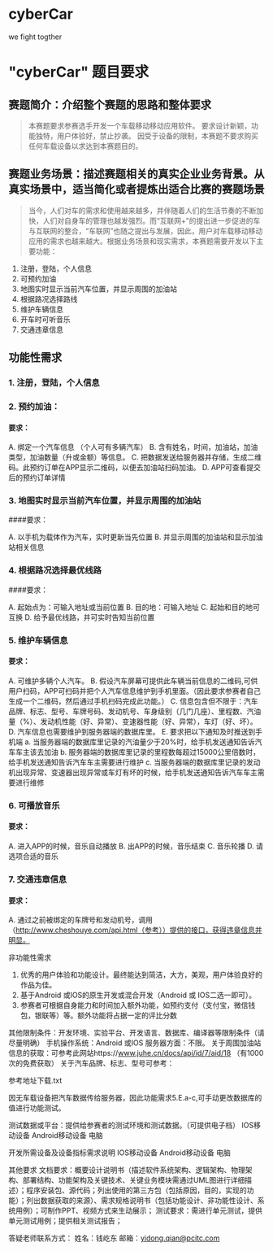 ﻿# cyberCar
we fight togther


# "cyberCar" 题目要求


## 赛题简介：介绍整个赛题的思路和整体要求
> 本赛题要求参赛选手开发一个车载移动移动应用软件。
> 要求设计新颖，功能独特，用户体验好，禁止抄袭。
> 因受于设备的限制，本赛题不要求购买任何车载设备以求达到本赛题目的。

## 赛题业务场景：描述赛题相关的真实企业业务背景。从真实场景中，适当简化或者提炼出适合比赛的赛题场景
>当今，人们对车的需求和使用越来越多，并伴随着人们的生活节奏的不断加快，人们对自身车的管理也越发强烈。而“互联网+”的提出进一步促进的车与互联网的整合，“车联网”也随之提出与发展，因此，用户对车载移动移动应用的需求也越来越大。根据业务场景和现实需求，本赛题需要开发以下主要功能：

1. 注册，登陆，个人信息
2. 可预约加油
3. 地图实时显示当前汽车位置，并显示周围的加油站
4. 根据路况选择路线
5. 维护车辆信息
6. 开车时可听音乐
7. 交通违章信息

## 功能性需求
### 1. 注册，登陆，个人信息
### 2. 预约加油：

#### 要求：

A. 绑定一个汽车信息 （个人可有多辆汽车）
B. 含有姓名，时间，加油站，加油类型，加油数量（升或金额）等信息。
C. 把数据发送给服务器并存储，生成二维码。此预约订单在APP显示二维码，以便去加油站扫码加油。
D. APP可查看提交后的预约订单详情

### 3. 地图实时显示当前汽车位置，并显示周围的加油站
####要求：

A. 以手机为载体作为汽车，实时更新当先位置
B. 并显示周围的加油站和显示加油站相关信息

### 4. 根据路况选择最优线路
####要求：

A. 起始点为：可输入地址或当前位置
B. 目的地：可输入地址
C. 起始和目的地可互换
D. 给予最优线路，并可实时告知当前位置

### 5. 维护车辆信息
#### 要求：

A. 可维护多辆个人汽车。
B. 假设汽车屏幕可提供此车辆当前信息的二维码,可供用户扫码，APP可扫码并把个人汽车信息维护到手机里面。（因此要求参赛者自己生成一个二维码，然后通过手机扫码完成此功能。）
C. 信息包含但不限于：汽车品牌、标志、型号、车牌号码、发动机号、车身级别（几门几座）、里程数、汽油量（%）、发动机性能（好、异常）、变速器性能（好、异常），车灯（好、坏）。
D. 汽车信息也需要维护到服务器端的数据库里。
E. 要求把以下通知及时推送到手机端
a. 当服务器端的数据库里记录的汽油量少于20%时，给手机发送通知告诉汽车车主该去加油
b. 服务器端的数据库里记录的里程数每超过15000公里倍数时，给手机发送通知告诉汽车车主需要进行维护
c. 当服务器端的数据库里记录的发动机出现异常、变速器出现异常或车灯有坏的时候，给手机发送通知告诉汽车车主需要进行维修

### 6. 可播放音乐
#### 要求：

A. 进入APP的时候，音乐自动播放
B. 出APP的时候，音乐结束
C. 音乐轮播
D. 请选项合适的音乐

### 7. 交通违章信息
#### 要求：

A. 通过之前被绑定的车牌号和发动机号，调用（http://www.cheshouye.com/api.html（参考））提供的接口，获得违章信息并明显。

  非功能性需求
1. 优秀的用户体验和功能设计。最终能达到简洁，大方，美观，用户体验良好的作品为佳。 
2. 基于Android 或IOS的原生开发或混合开发（Android 或 IOS二选一即可）。
3. 参赛者可根据自身能力和时间加入额外功能，如预约支付（支付宝，微信钱包，银联等）等。额外功能将占据一定的评比分数

其他限制条件：开发环境、实验平台、开发语言、数据库、编译器等限制条件（请尽量明确）
	手机操作系统：Android 或IOS
服务器方面：不限。 
关于周围加油站信息的获取：可参考此网站https://www.juhe.cn/docs/api/id/7/aid/18 （有1000次的免费获取） 
关于汽车品牌、标志、型号可参考：
 
参考地址下载.txt
 
因无车载设备把汽车数据传给服务器，因此功能需求5.E.a-c,可手动更改数据库的值进行功能测试。 

测试数据或平台：提供给参赛者的测试环境和测试数据。（可提供电子档）
	 IOS移动设备 
 Android移动设备 
 电脑

 开发所需设备及设备指标需求说明
 	IOS移动设备 
Android移动设备 
电脑

其他要求
	 文档要求：概要设计说明书（描述软件系统架构、逻辑架构、物理架构、部署结构、功能架构及关键技术、关键业务模块需通过UML图进行详细描述）；程序安装包、源代码；列出使用的第三方包（包括原因，目的，实现的功能）；列出数据获取的来源）、需求规格说明书（包括功能设计、非功能性设计、系统用例）；可制作PPT、视频方式来生动展示； 
测试要求：需进行单元测试，提供单元测试用例；提供相关测试报告；

答疑老师联系方式：
姓名：钱屹东
邮箱：yidong.qian@pcitc.com